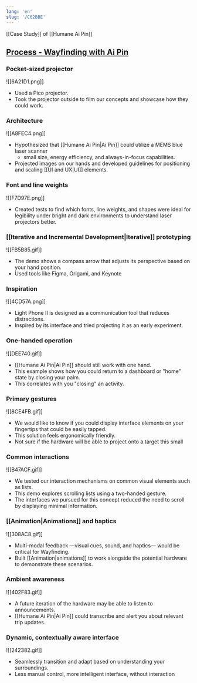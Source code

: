 ```yaml
---
lang: 'en'
slug: '/C62BBE'
---
```


[[Case Study]] of [[Humane Ai Pin]]

## [Process - Wayfinding with Ai Pin](https://michaelandzanes.website/process)

### Pocket-sized projector

![[6A21D1.png]]

- Used a Pico projector.
- Took the projector outside to film our concepts and showcase how they could work.

### Architecture

![[A8FEC4.png]]

- Hypothesized that [[Humane Ai Pin|Ai Pin]] could utilize a MEMS blue laser scanner
  - small size, energy efficiency, and always-in-focus capabilities.
- Projected images on our hands and developed guidelines for positioning and scaling [[UI and UX|UI]] elements.

### Font and line weights

![[F7D97E.png]]

- Created tests to find which fonts, line weights, and shapes were ideal for legibility under bright and dark environments to understand laser projectors better.

### [[Iterative and Incremental Development|Iterative]] prototyping

![[FB5B85.gif]]

- The demo shows a compass arrow that adjusts its perspective based on your hand position.
- Used tools like Figma, Origami, and Keynote

### Inspiration

![[4CD57A.png]]

- Light Phone II is designed as a communication tool that reduces distractions.
- Inspired by its interface and tried projecting it as an early experiment.

### One-handed operation

![[DEE740.gif]]

- [[Humane Ai Pin|Ai Pin]] should still work with one hand.
- This example shows how you could return to a dashboard or "home" state by closing your palm.
- This correlates with you "closing" an activity.

### Primary gestures

![[8CE4FB.gif]]

- We would like to know if you could display interface elements on your fingertips that could be easily tapped.
- This solution feels ergonomically friendly.
- Not sure if the hardware will be able to project onto a target this small

### Common interactions

![[B47ACF.gif]]

- We tested our interaction mechanisms on common visual elements such as lists.
- This demo explores scrolling lists using a two-handed gesture.
- The interfaces we pursued for this concept reduced the need to scroll by displaying minimal information.

### [[Animation|Animations]] and haptics

![[308AC8.gif]]

- Multi-modal feedback —visual cues, sound, and haptics— would be critical for Wayfinding.
- Built [[Animation|animations]] to work alongside the potential hardware to demonstrate these scenarios.

### Ambient awareness

![[402F83.gif]]

- A future iteration of the hardware may be able to listen to announcements.
- [[Humane Ai Pin|Ai Pin]] could transcribe and alert you about relevant trip updates.

### Dynamic, contextually aware interface

![[242382.gif]]

- Seamlessly transition and adapt based on understanding your surroundings.
- Less manual control, more intelligent interface, without interaction
